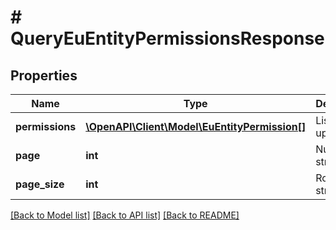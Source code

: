# # QueryEuEntityPermissionsResponse

## Properties

Name | Type | Description | Notes
------------ | ------------- | ------------- | -------------
**permissions** | [**\OpenAPI\Client\Model\EuEntityPermission[]**](EuEntityPermission.md) | Lista uprawnień. | [optional]
**page** | **int** | Numer strony. | [optional]
**page_size** | **int** | Rozmiar strony. | [optional]

[[Back to Model list]](../../README.md#models) [[Back to API list]](../../README.md#endpoints) [[Back to README]](../../README.md)
